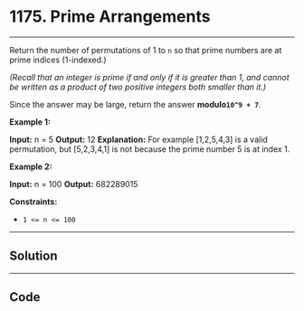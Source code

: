 # 1175. Prime Arrangements

---

Return the number of permutations of 1 to `n` so that prime numbers are at prime indices (1-indexed.)

_(Recall that an integer  is prime if and only if it is greater than 1, and cannot be written as a product of two positive integers both smaller than it.)_

Since the answer may be large, return the answer **modulo`10^9 + 7`**.

 

**Example 1:**


**Input:** n = 5
**Output:** 12
**Explanation:** For example [1,2,5,4,3] is a valid permutation, but [5,2,3,4,1] is not because the prime number 5 is at index 1.


**Example 2:**


**Input:** n = 100
**Output:** 682289015


 

**Constraints:**

  * `1 <= n <= 100`

---

## Solution



---

## Code
```python


```